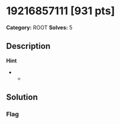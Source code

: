 # 19216857111 [931 pts]

**Category:** ROOT
**Solves:** 5

## Description
>

**Hint**
* -

## Solution

### Flag

